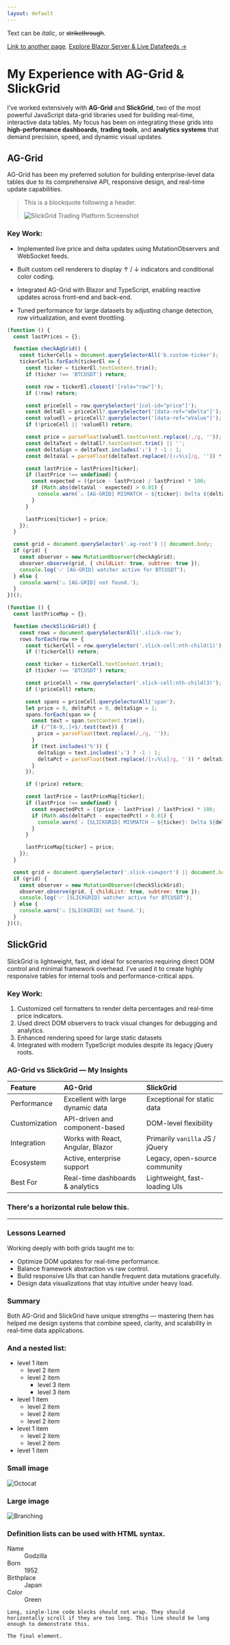 ```yaml
---
layout: default
---
```


Text can be _italic_, or ~~strikethrough~~.

[Link to another page](./blazor-datafeeds.html).
[Explore Blazor Server & Live Datafeeds →](blazor-datafeeds)


# My Experience with AG-Grid & SlickGrid

I’ve worked extensively with **AG-Grid** and **SlickGrid**, two of the most powerful JavaScript data-grid libraries used for building real-time, interactive data tables.
My focus has been on integrating these grids into **high-performance dashboards**, **trading tools**, and **analytics systems** that demand precision, speed, and dynamic visual updates.

## AG-Grid

AG-Grid has been my preferred solution for building enterprise-level data tables due to its comprehensive API, responsive design, and real-time update capabilities.

> This is a blockquote following a header.
>
> ![SlickGrid Trading Platform Screenshot](assets/images/slickgrid.png)


### Key Work:

* Implemented live price and delta updates using MutationObservers and WebSocket feeds.

* Built custom cell renderers to display ↑ / ↓ indicators and conditional color coding.

* Integrated AG-Grid with Blazor and TypeScript, enabling reactive updates across front-end and back-end.

* Tuned performance for large datasets by adjusting change detection, row virtualization, and event throttling.

```js
(function () {
  const lastPrices = {};

  function checkAgGrid() {
    const tickerCells = document.querySelectorAll('b.custom-ticker');
    tickerCells.forEach(tickerEl => {
      const ticker = tickerEl.textContent.trim();
      if (ticker !== 'BTCUSDT') return;

      const row = tickerEl.closest('[role="row"]');
      if (!row) return;

      const priceCell = row.querySelector('[col-id="price"]');
      const deltaEl = priceCell?.querySelector('[data-ref="eDelta"]');
      const valueEl = priceCell?.querySelector('[data-ref="eValue"]');
      if (!priceCell || !valueEl) return;

      const price = parseFloat(valueEl.textContent.replace(/,/g, ''));
      const deltaText = deltaEl?.textContent.trim() || '';
      const deltaSign = deltaText.includes('↓') ? -1 : 1;
      const deltaVal = parseFloat(deltaText.replace(/[↑↓%\s]/g, '')) * deltaSign;

      const lastPrice = lastPrices[ticker];
      if (lastPrice !== undefined) {
        const expected = ((price - lastPrice) / lastPrice) * 100;
        if (Math.abs(deltaVal - expected) > 0.01) {
          console.warn(`⚠️ [AG-GRID] MISMATCH — ${ticker}: Delta ${deltaVal.toFixed(4)}% vs Expected ${expected.toFixed(4)}% (Price: ${price}, Last: ${lastPrice})`);
        }
      }

      lastPrices[ticker] = price;
    });
  }

  const grid = document.querySelector('.ag-root') || document.body;
  if (grid) {
    const observer = new MutationObserver(checkAgGrid);
    observer.observe(grid, { childList: true, subtree: true });
    console.log('✅ [AG-GRID] watcher active for BTCUSDT');
  } else {
    console.warn('⚠️ [AG-GRID] not found.');
  }
})();

(function () {
  const lastPriceMap = {};

  function checkSlickGrid() {
    const rows = document.querySelectorAll('.slick-row');
    rows.forEach(row => {
      const tickerCell = row.querySelector('.slick-cell:nth-child(1)');
      if (!tickerCell) return;

      const ticker = tickerCell.textContent.trim();
      if (ticker !== 'BTCUSDT') return;

      const priceCell = row.querySelector('.slick-cell:nth-child(3)');
      if (!priceCell) return;

      const spans = priceCell.querySelectorAll('span');
      let price = 0, deltaPct = 0, deltaSign = 1;
      spans.forEach(span => {
        const text = span.textContent.trim();
        if (/^[0-9,.]+$/.test(text)) {
          price = parseFloat(text.replace(/,/g, ''));
        }
        if (text.includes('%')) {
          deltaSign = text.includes('↓') ? -1 : 1;
          deltaPct = parseFloat(text.replace(/[↑↓%\s]/g, '')) * deltaSign;
        }
      });

      if (!price) return;

      const lastPrice = lastPriceMap[ticker];
      if (lastPrice !== undefined) {
        const expectedPct = ((price - lastPrice) / lastPrice) * 100;
        if (Math.abs(deltaPct - expectedPct) > 0.01) {
          console.warn(`⚠️ [SLICKGRID] MISMATCH — ${ticker}: Delta ${deltaPct.toFixed(4)}% vs Expected ${expectedPct.toFixed(4)}% (Price: ${price}, Last: ${lastPrice})`);
        }
      }

      lastPriceMap[ticker] = price;
    });
  }

  const grid = document.querySelector('.slick-viewport') || document.body;
  if (grid) {
    const observer = new MutationObserver(checkSlickGrid);
    observer.observe(grid, { childList: true, subtree: true });
    console.log('✅ [SLICKGRID] watcher active for BTCUSDT');
  } else {
    console.warn('⚠️ [SLICKGRID] not found.');
  }
})();
```

## SlickGrid

SlickGrid is lightweight, fast, and ideal for scenarios requiring direct DOM control and minimal framework overhead.
I’ve used it to create highly responsive tables for internal tools and performance-critical apps.

### Key Work:

1.  Customized cell formatters to render delta percentages and real-time price indicators.
2.  Used direct DOM observers to track visual changes for debugging and analytics.
3.  Enhanced rendering speed for large static datasets
4.  Integrated with modern TypeScript modules despite its legacy jQuery roots.

### AG-Grid vs SlickGrid — My Insights

| Feature       | AG-Grid                           | SlickGrid                       |
|:--------------|:----------------------------------|:--------------------------------|
| Performance   | Excellent with large dynamic data | Exceptional for static data     |
| Customization | API-driven and component-based    | DOM-level flexibility           |
| Integration   | Works with React, Angular, Blazor | Primarily `vanilla` JS / jQuery |
| Ecosystem     | Active, enterprise support        | Legacy, open-source community   |
| Best For      | Real-time dashboards & analytics  | Lightweight, fast-loading UIs   |

### There's a horizontal rule below this.

* * *

### Lessons Learned

Working deeply with both grids taught me to:

*   Optimize DOM updates for real-time performance.
*   Balance framework abstraction vs raw control.
*   Build responsive UIs that can handle frequent data mutations gracefully.
*   Design data visualizations that stay intuitive under heavy load.

### Summary

Both AG-Grid and SlickGrid have unique strengths — mastering them has helped me design systems that combine speed, clarity, and scalability in real-time data applications.

### And a nested list:

- level 1 item
  - level 2 item
  - level 2 item
    - level 3 item
    - level 3 item
- level 1 item
  - level 2 item
  - level 2 item
  - level 2 item
- level 1 item
  - level 2 item
  - level 2 item
- level 1 item

### Small image

![Octocat](https://github.githubassets.com/images/icons/emoji/octocat.png)

### Large image

![Branching](https://guides.github.com/activities/hello-world/branching.png)


### Definition lists can be used with HTML syntax.

<dl>
<dt>Name</dt>
<dd>Godzilla</dd>
<dt>Born</dt>
<dd>1952</dd>
<dt>Birthplace</dt>
<dd>Japan</dd>
<dt>Color</dt>
<dd>Green</dd>
</dl>

```
Long, single-line code blocks should not wrap. They should horizontally scroll if they are too long. This line should be long enough to demonstrate this.
```

```
The final element.
```
